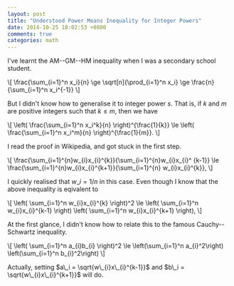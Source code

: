 ```yaml
---
layout: post
title: "Understood Power Means Inequality for Integer Powers"
date: 2014-10-25 18:02:53 +0800
comments: true
categories: math
---
```


I've learnt the AM--GM--HM inequality when I was a secondary school
student.

\\[
  \frac{\sum\_{i=1}^n x\_i}{n} \ge \sqrt[n]{\prod\_{i=1}^n x\_i} \ge
  \frac{n}{\sum\_{i=1}^n x\_i^{-1}}
\\]

But I didn't know how to generalise it to integer power $s$.  That is,
if $k$ and $m$ are positive integers such that $k \le m$, then we have

\\[
  \left( \frac{\sum\_{i=1}^n x\_i^k}{n} \right)^{\frac{1}{k}} \le
  \left( \frac{\sum\_{i=1}^n x\_i^m}{n} \right)^{\frac{1}{m}}.
\\]

I read the proof in Wikipedia, and got stuck in the first step.

\\[
  \frac{\sum\_{i=1}^{n}w\_{i}x\_{i}^{k}}{\sum\_{i=1}^{n}w\_{i}x\_{i}^
  {k-1}} \le \frac{\sum\_{i=1}^{n}w\_{i}x\_{i}^{k+1}}{\sum\_{i=1}^{n}
  w\_{i}x\_{i}^{k}},
\\]

I quickly realised that $w\_i = 1/n$ in this case.  Even though I know
that the above inequality is eqivalent to

\\[
  \left( \sum\_{i=1}^n w\_{i}x\_{i}^{k} \right)^2 \le
  \left( \sum\_{i=1}^n w\_{i}x\_{i}^{k-1} \right)
  \left( \sum\_{i=1}^n w\_{i}x\_{i}^{k+1} \right),
\\]

At the first glance, I didn't know how to relate this to the famous
Cauchy--Schwartz inequality.

\\[
  \left( \sum\_{i=1}^n a\_{i}b\_{i} \right)^2 \le
  \left(\sum\_{i=1}^n a\_{i}^2\right)
  \left(\sum\_{i=1}^n b\_{i}^2\right)
\\]

Actually, setting $a\_i = \sqrt{w\_{i}x\_{i}^{k-1}}$ and $b\_i =
\sqrt{w\_{i}x\_{i}^{k+1}}$ will do.
